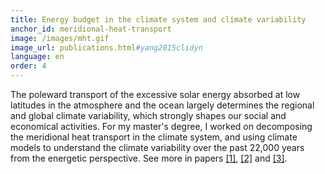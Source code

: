 ```yaml
---
title: Energy budget in the climate system and climate variability
anchor_id: meridional-heat-transport
image: /images/mht.gif
image_url: publications.html#yang2015clidyn
language: en
order: 4
---
```


The poleward transport of the excessive solar energy absorbed at low latitudes in the atmosphere and the ocean largely determines the regional and global climate variability, which strongly shapes our social and economical activities. For my master's degree, I worked on decomposing the meridional heat transport in the climate system, and using climate models to understand the climate variability over the past 22,000 years from the energetic perspective. See more in papers [[1]](publications.html#yang2015clidyn), [[2]](publications.html#yang2015scirep) and [[3]](publications.html#yang2016clidyn).
